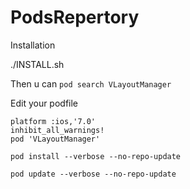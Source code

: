 PodsRepertory
=============

Installation

./INSTALL.sh



Then u can `pod search VLayoutManager`

Edit your podfile

~~~
platform :ios,'7.0'
inhibit_all_warnings!
pod 'VLayoutManager'
~~~



`pod install --verbose --no-repo-update`

`pod update --verbose --no-repo-update`
